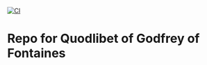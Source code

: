 [![CI](https://github.com/scta-texts/v27ab7/actions/workflows/validation.yml/badge.svg?branch=master)](https://github.com/scta-texts/v27ab7/actions/workflows/validation.yml)

# Repo for Quodlibet of Godfrey of Fontaines
